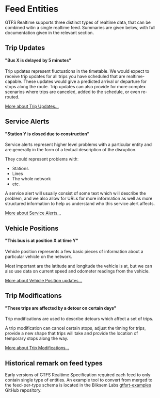 # Feed Entities

GTFS Realtime supports three distinct types of realtime data, that can be
combined witin a single realtime feed. Summaries are given below, with full
documentation given in the relevant section.

## Trip Updates

#### "Bus X is delayed by 5 minutes"

Trip updates represent fluctuations in the timetable. We would expect to receive
trip updates for all trips you have scheduled that are realtime-capable. These
updates would give a predicted arrival or departure for stops along the route.
Trip updates can also provide for more complex scenarios where trips are
canceled, added to the schedule, or even re-routed.

[More about Trip Updates...](trip-updates.md)

## Service Alerts

#### "Station Y is closed due to construction"

Service alerts represent higher level problems with a particular entity and are
generally in the form of a textual description of the disruption.

They could represent problems with:

*   Stations
*   Lines
*   The whole network
*   etc.

A service alert will usually consist of some text which will describe the
problem, and we also allow for URLs for more information as well as more
structured information to help us understand who this service alert affects.

[More about Service Alerts...](service-alerts.md)

## Vehicle Positions

#### "This bus is at position X at time Y"

Vehicle position represents a few basic pieces of information about a particular
vehicle on the network.

Most important are the latitude and longitude the vehicle is at, but we can also
use data on current speed and odometer readings from the vehicle.

[More about Vehicle Position updates...](vehicle-positions.md)

## Trip Modifications

#### "These trips are affected by a detour on certain days"

Trip modifications are used to describe detours which affect a set of trips. 

A trip modification can cancel certain stops, adjust the timing for trips, 
provide a new shape that trips will take and provide the location of temporary
stops along the way.

[More about Trip Modifications...](trip-modifications.md)

## Historical remark on feed types

Early versions of GTFS Realtime Specification required each feed to only contain
single type of entities. An example tool to convert from merged to the
feed-per-type schema is located in the Bliksem Labs [gtfsrt-examples](https://github.com/bliksemlabs/gtfsrt-examples/blob/master/split_by_entitytype.py) GitHub repository.